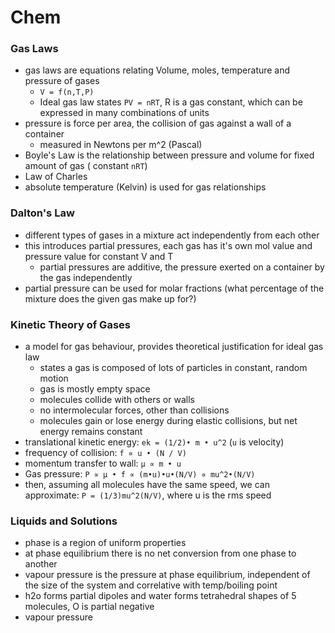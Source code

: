 # Chem
### Gas Laws
- gas laws are equations relating Volume, moles, temperature and pressure of gases
  - `V = f(n,T,P)`
  - Ideal gas law states `PV = nRT`, R is a gas constant, which can be expressed in many combinations of units
- pressure is force per area, the collision of gas against a wall of a container
  - measured in Newtons per m^2 (Pascal)
- Boyle's Law is the relationship between pressure and volume for fixed amount of gas ( constant `nRT`)
- Law of Charles 
- absolute temperature (Kelvin) is used for gas relationships

### Dalton's Law
- different types of gases in a mixture act independently from each other
- this introduces partial pressures, each gas has it's own mol value and pressure value for constant V and T
  - partial pressures are additive, the pressure exerted on a container by the gas independently 
- partial pressure can be used for molar fractions (what percentage of the mixture does the given gas make up for?)

### Kinetic Theory of Gases
- a model for gas behaviour, provides theoretical justification for ideal gas law
  - states a gas is composed of lots of particles in constant, random motion
  - gas is mostly empty space
  - molecules collide with others or walls
  - no intermolecular forces, other than collisions
  - molecules gain or lose energy during elastic collisions, but net energy remains constant
- translational kinetic energy: `ek = (1/2)• m • u^2` (`u` is velocity)
- frequency of collision: `f ∝ u • (N / V)`
- momentum transfer to wall: `µ ∝ m • u`
- Gas pressure: `P ∝ µ • f ∝ (m•u)•u•(N/V) ∝ mu^2•(N/V)`
- then, assuming all molecules have the same speed, we can approximate: `P = (1/3)mu^2(N/V)`, where u is the rms speed

### Liquids and Solutions
- phase is a region of uniform properties
- at phase equilibrium there is no net conversion from one phase to another
- vapour pressure is the pressure at phase equilibrium, independent of the size of the system and correlative with temp/boiling point
- h2o forms partial dipoles and water forms tetrahedral shapes of 5 molecules, O is partial negative
- vapour pressure
